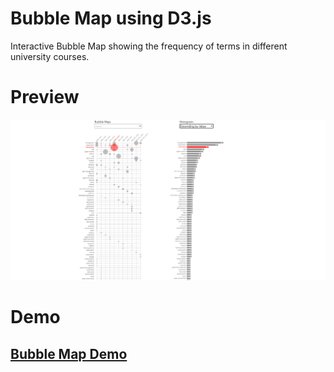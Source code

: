 # Bubble Map using D3.js

Interactive Bubble Map showing the frequency of terms in different university courses.


# Preview
![Preview Image](Bubble-Map.png)


# Demo

## [Bubble Map Demo](https://santhoshnandha.github.io/UnivPrograms-BubbleMap/)

